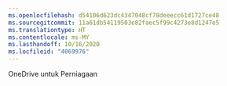 ```yaml
---
ms.openlocfilehash: d54106d623dc4347048cf78deeecc61d1727ce48
ms.sourcegitcommit: 11a61db54119503e82faec5f99c4273e8d1247e5
ms.translationtype: HT
ms.contentlocale: ms-MY
ms.lasthandoff: 10/16/2020
ms.locfileid: "4069976"
---
```

OneDrive untuk Perniagaan